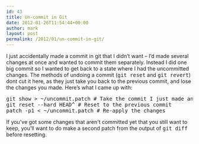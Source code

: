 ```yaml
---
id: 43
title: Un-commit in Git
date: 2012-01-26T11:54:44+00:00
author: mark
layout: post
permalink: /2012/01/un-commit-in-git/
---
```

I just accidentally made a commit in git that I didn&#8217;t want &#8211; I&#8217;d made several changes at once and wanted to commit them separately. Instead I did one big commit so I wanted to get back to a state where I had the uncommitted changes. The methods of undoing a commit (<tt>git reset</tt> and <tt>git revert</tt>) dont cut it here, as they just take you back to the previous commit, and lose the changes you made. Here&#8217;s what I came up with:

<pre>git show > ~/uncommit.patch # Take the commit I just made and store the differences in a patch
git reset --hard HEAD^ # Reset to the previous commit
patch -p1 &lt; ~/uncommit.patch # Re-apply the changes
</pre>

If you've got some changes that aren't committed yet that you still want to keep, you'll want to do make a second patch from the output of <tt>git diff</tt> before resetting.
